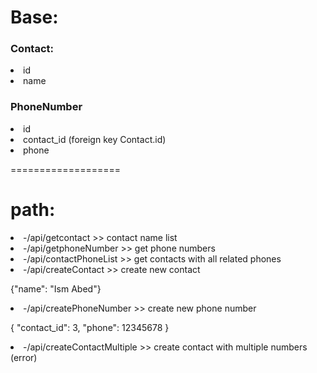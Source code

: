 
<html>
<h1>Base:</h1>

<h3>Contact:</h3>
<li>id</li>
<li>name</li>
<h3>PhoneNumber</h3>
<li>id</li>
<li>contact_id (foreign key Contact.id)</li>
<li>phone</li>
 
===================
<h1>path:</h1>

<li>-/api/getcontact >> contact name list</li>
<li>-/api/getphoneNumber >> get phone numbers</li>
<li>-/api/contactPhoneList >> get contacts with all related phones</li>
<li>-/api/createContact >> create new contact</li>
<p>{"name": "Ism Abed"}</p>
<li>-/api/createPhoneNumber >> create new phone number</li>
<p>{
                "contact_id": 3,
                "phone": 12345678
            }</p>
<li>-/api/createContactMultiple >> create contact with multiple numbers (error)</li>
<p></p>
</html>

